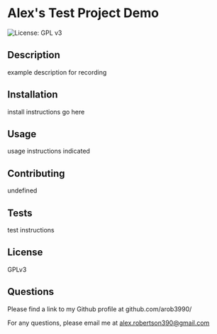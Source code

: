 # Alex's Test Project Demo 
    
![License: GPL v3](https://img.shields.io/badge/License-GPLv3-blue.svg)
    
## Description
    
 example description for recording 
    
## Installation 
    
 install instructions go here 
    
## Usage
    
 usage instructions indicated
    
## Contributing
    
 undefined
    
## Tests
    
 test instructions
    
## License
    
 GPLv3
    
## Questions
    
 Please find a link to my Github profile at github.com/arob3990/
    
 For any questions, please email me at alex.robertson390@gmail.com
